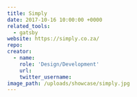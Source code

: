 ```yaml
---
title: Simply
date: 2017-10-16 10:00:00 +0000
related_tools:
  - gatsby
website: https://simply.co.za/
repo:
creator:
  - name:
    role: 'Design/Development'
    url:
    twitter_username:
image_path: /uploads/showcase/simply.jpg
---
```

